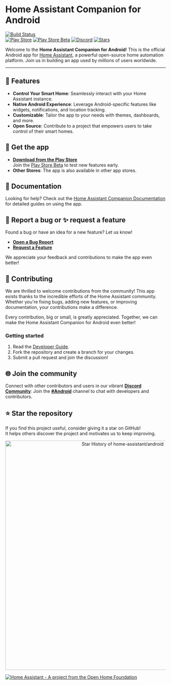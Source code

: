# Home Assistant Companion for Android  
[![Build Status](https://github.com/home-assistant/android/actions/workflows/onPush.yml/badge.svg)](https://github.com/home-assistant/android/actions/workflows/onPush.yml)  
[![Play Store](https://img.shields.io/badge/Play%20Store-Download-blue?logo=google-play)](https://play.google.com/store/apps/details?id=io.homeassistant.companion.android)
[![Play Store Beta](https://img.shields.io/badge/Play%20Store%20Beta-Download-blue?logo=google-play)](https://play.google.com/apps/testing/io.homeassistant.companion.android)
[![Discord](https://img.shields.io/discord/330944238910963714?label=Discord&logo=discord)](https://discord.gg/c5DvZ4e)
[![Stars](https://img.shields.io/github/stars/home-assistant/android?style=social)](https://github.com/home-assistant/android/stargazers)

Welcome to the **Home Assistant Companion for Android**! This is the official Android app for [Home Assistant](https://www.home-assistant.io/), a powerful open-source home automation platform. Join us in building an app used by millions of users worldwide.

---

## 🚀 Features

- **Control Your Smart Home**: Seamlessly interact with your Home Assistant instance.
- **Native Android Experience**: Leverage Android-specific features like widgets, notifications, and location tracking.
- **Customizable**: Tailor the app to your needs with themes, dashboards, and more.
- **Open Source**: Contribute to a project that empowers users to take control of their smart homes.

## 📲 Get the app

- **[Download from the Play Store](https://play.google.com/store/apps/details?id=io.homeassistant.companion.android)**  
  Join the [Play Store Beta](https://play.google.com/apps/testing/io.homeassistant.companion.android) to test new features early.
- **Other Stores**: The app is also available in other app stores.

## 📖 Documentation

Looking for help? Check out the [Home Assistant Companion Documentation](https://companion.home-assistant.io/) for detailed guides on using the app.

## 🐛 Report a bug or ✨ request a feature

Found a bug or have an idea for a new feature? Let us know!  

- **[Open a Bug Report](https://github.com/home-assistant/android/issues/new?template=Bug_report.md)**  
- **[Request a Feature](https://github.com/home-assistant/android/issues/new?template=feature_request.md)**  

We appreciate your feedback and contributions to make the app even better!

## 🤝 Contributing

We are thrilled to welcome contributions from the community! This app exists thanks to the incredible efforts of the Home Assistant community. Whether you're fixing bugs, adding new features, or improving documentation, your contributions make a difference.

Every contribution, big or small, is greatly appreciated. Together, we can make the Home Assistant Companion for Android even better!

### Getting started

1. Read the [Developer Guide](https://developers.home-assistant.io/docs/android/).
2. Fork the repository and create a branch for your changes.
3. Submit a pull request and join the discussion!

## 🌐 Join the community

Connect with other contributors and users in our vibrant **[Discord Community](https://discord.gg/c5DvZ4e)**: Join the **[#Android](https://discord.com/channels/330944238910963714/1346948551892009101)** channel to chat with developers and contributors.

## ⭐ Star the repository

If you find this project useful, consider giving it a star on GitHub!  
It helps others discover the project and motivates us to keep improving.

<a href="https://next.ossinsight.io/widgets/official/analyze-repo-stars-history?repo_id=179008173" target="_blank" style="display: block" align="center">
  <picture>
    <source media="(prefers-color-scheme: dark)" srcset="https://next.ossinsight.io/widgets/official/analyze-repo-stars-history/thumbnail.png?repo_id=179008173&image_size=auto&color_scheme=dark" width="721" height="auto">
    <img alt="Star History of home-assistant/android" src="https://next.ossinsight.io/widgets/official/analyze-repo-stars-history/thumbnail.png?repo_id=179008173&image_size=auto&color_scheme=light" width="721" height="auto">
  </picture>
</a>


[![Home Assistant - A project from the Open Home Foundation](https://www.openhomefoundation.org/badges/home-assistant.png)](https://www.openhomefoundation.org/)
